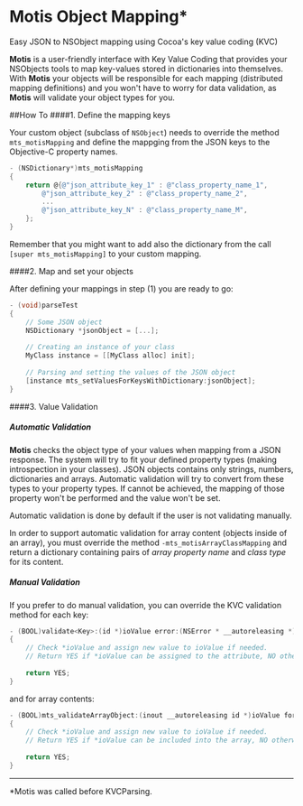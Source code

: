 Motis Object Mapping*
==========


Easy JSON to NSObject mapping using Cocoa's key value coding (KVC)

**Motis** is a user-friendly interface with Key Value Coding that provides your NSObjects   tools to map key-values stored in dictionaries into themselves. With **Motis** your objects will be responsible for each mapping (distributed mapping definitions) and you won't have to worry for data validation, as **Motis** will validate your object types for you.

##How To
####1. Define the mapping keys

Your custom object (subclass of `NSObject`) needs to override the method `mts_motisMapping` and define the mappging from the JSON keys to the Objective-C property names.

```objective-c
- (NSDictionary*)mts_motisMapping
{
	return @{@"json_attribute_key_1" : @"class_property_name_1",
		@"json_attribute_key_2" : @"class_property_name_2",
		...
		@"json_attribute_key_N" : @"class_property_name_M",
	};
}
```
	
Remember that you might want to add also the dictionary from the call `[super mts_motisMapping]` to your custom mapping.

####2. Map and set your objects

After defining your mappings in step (1) you are ready to go:

```objective-c
- (void)parseTest
{
	// Some JSON object
	NSDictionary *jsonObject = [...];
	
	// Creating an instance of your class
	MyClass instance = [[MyClass alloc] init];
			
	// Parsing and setting the values of the JSON object
	[instance mts_setValuesForKeysWithDictionary:jsonObject];
}
```
	
####3. Value Validation

##### Automatic Validation
**Motis** checks the object type of your values when mapping from a JSON response. The system will try to fit your defined property types (making introspection in your classes). JSON objects contains only strings, numbers, dictionaries and arrays. Automatic validation will try to convert from these types to your property types. If cannot be achieved, the mapping of those property won't be performed and the value won't be set.

Automatic validation is done by default if the user is not validating manually. 

In order to support automatic validation for array content (objects inside of an array), you must override the method `-mts_motisArrayClassMapping` and return a dictionary containing pairs of *array property name* and *class type* for its content.

##### Manual Validation

If you prefer to do manual validation, you can override the KVC validation method for each key:

```objective-c
- (BOOL)validate<Key>:(id *)ioValue error:(NSError * __autoreleasing *)outError
{
	// Check *ioValue and assign new value to ioValue if needed.
	// Return YES if *ioValue can be assigned to the attribute, NO otherwise
	
	return YES; 
}
```

and for array contents:

```objective-c
- (BOOL)mts_validateArrayObject:(inout __autoreleasing id *)ioValue forArrayKey:(NSString *)arrayKey error:(out NSError *__autoreleasing *)outError;
{
	// Check *ioValue and assign new value to ioValue if needed.
	// Return YES if *ioValue can be included into the array, NO otherwise
	
	return YES; 
}
```

---
*Motis was called before KVCParsing.
